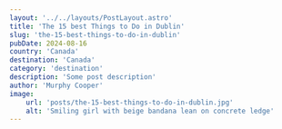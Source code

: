 ```yaml
---
layout: '../../layouts/PostLayout.astro'
title: 'The 15 best Things to Do in Dublin'
slug: 'the-15-best-things-to-do-in-dublin'
pubDate: 2024-08-16
country: 'Canada'
destination: 'Canada'
category: 'destination'
description: 'Some post description'
author: 'Murphy Cooper'
image:
    url: 'posts/the-15-best-things-to-do-in-dublin.jpg'
    alt: 'Smiling girl with beige bandana lean on concrete ledge'
---
```

